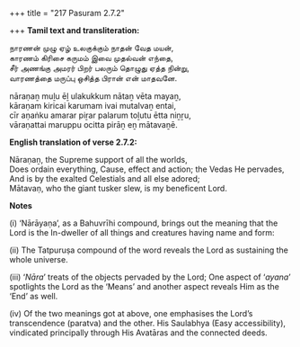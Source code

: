 +++
title = "217 Pasuram 2.7.2"

+++
**Tamil text and transliteration:**

நாரணன் முழு ஏழ் உலகுக்கும் நாதன் வேத மயன்,  
காரணம் கிரிசை கருமம் இவை முதல்வன் எந்தை,  
சீர் அணங்கு அமரர் பிறர் பலரும் தொழுது ஏத்த நின்று,  
வாரணத்தை மருப்பு ஒசித்த பிரான் என் மாதவனே.

nāraṇaṉ muḻu ēḻ ulakukkum nātaṉ vēta mayaṉ,  
kāraṇam kiricai karumam ivai mutalvaṉ entai,  
cīr aṇaṅku amarar piṟar palarum toḻutu ētta niṉṟu,  
vāraṇattai maruppu ocitta pirāṉ eṉ mātavaṉē.

**English translation of verse 2.7.2:**

Nāraṇaṉ, the Supreme support of all the worlds,  
Does ordain everything, Cause, effect and action; the Vedas He pervades,  
And is by the exalted Celestials and all else adored;  
Mātavaṇ, who the giant tusker slew, is my beneficent Lord.

**Notes**

\(i\) ‘Nārāyaṇa’, as a Bahuvrīhi compound, brings out the meaning that the Lord is the In-dweller of all things and creatures having name and form:

\(ii\) The Tatpuruṣa compound of the word reveals the Lord as sustaining the whole universe.

\(iii\) ‘*Nāra*’ treats of the objects pervaded by the Lord; One aspect of ‘*ayana*’ spotlights the Lord as the ‘Means’ and another aspect reveals Him as the ‘End’ as well.

\(iv\) Of the two meanings got at above, one emphasises the Lord’s transcendence (paratva) and the other. His Saulabhya (Easy accessibility), vindicated principally through His Avatāras and the connected deeds.


